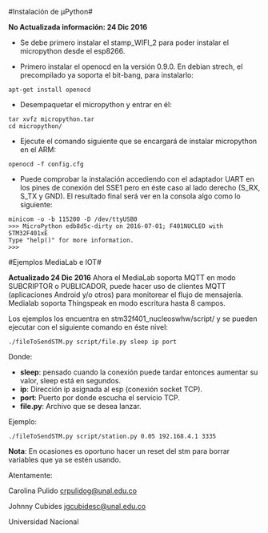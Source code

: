 #Instalación de µPython#

**No Actualizada información: 24 Dic 2016**

* Se debe primero instalar el stamp_WIFI_2 para poder instalar el micropython
desde el esp8266.

* Primero instalar el openocd en la versión 0.9.0. En debian strech, el precompilado
ya soporta el bit-bang, para instalarlo:
```
apt-get install openocd
```

* Desempaquetar el micropython y entrar en él:
```
tar xvfz micropython.tar
cd micropython/
```
* Ejecute el comando siguiente que se encargará de instalar micropython en el 
ARM:
```
openocd -f config.cfg
```
* Puede comprobar la instalación accediendo con el adaptador UART en los pines de 
conexión del SSE1 pero en éste caso al lado derecho (S_RX, S_TX y GND). El resultado
final será ver en la consola algo como lo siguiente:
```
minicom -o -b 115200 -D /dev/ttyUSB0
>>> MicroPython edb8d5c-dirty on 2016-07-01; F401NUCLEO with STM32F401xE
Type "help()" for more information.
>>> 
```

#Ejemplos MediaLab e IOT#

**Actualizado 24 Dic 2016**
Ahora el MediaLab soporta MQTT en modo SUBCRIPTOR o PUBLICADOR, puede hacer uso
de clientes MQTT (aplicaciones Android y/o otros) para monitorear el flujo de mensajería.
Medialab soporta Thingspeak en modo escritura hasta 8 campos.

Los ejemplos los encuentra en stm32f401_nucleoswhw/script/ y se pueden ejecutar con el siguiente 
comando en éste nivel:

```
./fileToSendSTM.py script/file.py sleep ip port
```
Donde:

* **sleep**: pensado cuando la conexión puede tardar entonces aumentar su valor, sleep está en segundos.
* **ip**: Dirección ip asignada al esp (conexión socket TCP).
* **port**: Puerto por donde escucha el servicio TCP.
* **file.py**: Archivo que se desea lanzar.

Ejemplo:

```
./fileToSendSTM.py script/station.py 0.05 192.168.4.1 3335
```

**Nota**: En ocasiones es oportuno hacer un reset del stm para borrar variables que ya
se estén usando.


Atentamente:

Carolina Pulido crpulidog@unal.edu.co

Johnny Cubides  jgcubidesc@unal.edu.co

Universidad Nacional
